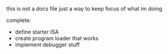 this is not a docs file
just a way to keep focus of what im doing

complete:
* define starter ISA
* create program loader that works
* implement debugger stuff